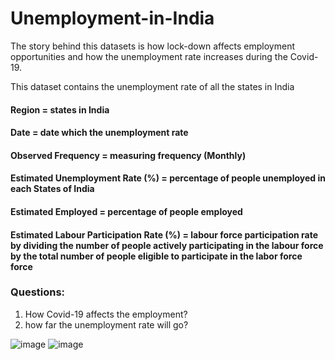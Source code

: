 # Unemployment-in-India

The story behind this datasets is how lock-down affects employment opportunities and how the unemployment rate increases during the Covid-19. 

This dataset contains the unemployment rate of all the states in India  
#### Region = states in India 
#### Date = date which the unemployment rate 
#### Observed Frequency = measuring frequency (Monthly) 
#### Estimated Unemployment Rate (%) = percentage of people unemployed in each States of India
#### Estimated Employed = percentage of people employed
#### Estimated Labour Participation Rate (%) = labour force participation rate by dividing the number of people actively participating in the labour force by the total number of people eligible to participate in the labor force force

### Questions: 
1. How Covid-19 affects the employment? 
2. how far the unemployment rate will go?




![image](https://user-images.githubusercontent.com/101332838/183598855-50044033-3069-47ae-bf11-51d7146b900b.png)
![image](https://user-images.githubusercontent.com/101332838/183600458-d150b7e5-0da0-4eb9-a7e6-9ab6d8b7ffcd.png)

